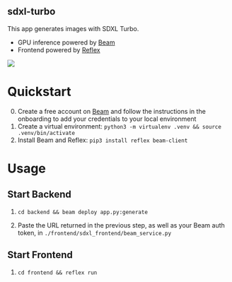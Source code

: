 ## sdxl-turbo

This app generates images with SDXL Turbo.

- GPU inference powered by [Beam](https://beam.cloud)
- Frontend powered by [Reflex](https://reflex.dev/)

![](/static/reflex-ui.png)

# Quickstart

0. Create a free account on [Beam](https://beam.cloud) and follow the instructions in the onboarding to add your credentials to your local environment
1. Create a virtual environment: `python3 -m virtualenv .venv && source .venv/bin/activate`
2. Install Beam and Reflex: `pip3 install reflex beam-client`

# Usage

## Start Backend

1. `cd backend && beam deploy app.py:generate`

2. Paste the URL returned in the previous step, as well as your Beam auth token, in `./frontend/sdxl_frontend/beam_service.py`

## Start Frontend

1. `cd frontend && reflex run`
